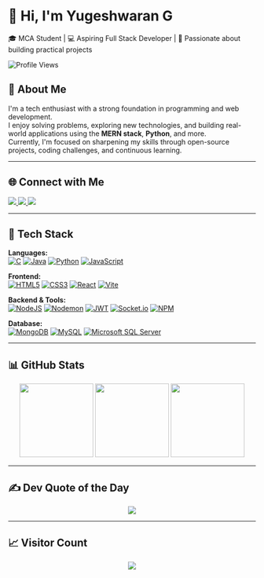 # 👋 Hi, I'm Yugeshwaran G
🎓 MCA Student | 💻 Aspiring Full Stack Developer | 🚀 Passionate about building practical projects  

![Profile Views](https://komarev.com/ghpvc/?username=Yugeshwaran-gm&color=green)

## 💼 About Me
I'm a tech enthusiast with a strong foundation in programming and web development.  
I enjoy solving problems, exploring new technologies, and building real-world applications using the **MERN stack**, **Python**, and more.  
Currently, I'm focused on sharpening my skills through open-source projects, coding challenges, and continuous learning.  

---

## 🌐 Connect with Me
<p >
  <a href="https://www.linkedin.com/in/yugeshwaran-g/" target="_blank">
    <img src="https://img.shields.io/badge/LinkedIn-%230077B5.svg?&style=for-the-badge&logo=linkedin&logoColor=white"/>
  </a>
  <a href="mailto:yugeshwarangm@gmail.com" target="_blank">
    <img src="https://img.shields.io/badge/Gmail-D14836.svg?&style=for-the-badge&logo=gmail&logoColor=white"/>
  </a>
  <a href="https://github.com/Yugeshwaran-gm" target="_blank">
    <img src="https://img.shields.io/badge/GitHub-100000.svg?&style=for-the-badge&logo=github&logoColor=white"/>
  </a>
</p>

---

## 🚀 Tech Stack

**Languages:**  
[![C](https://img.shields.io/badge/c-%2300599C.svg?style=for-the-badge&logo=c&logoColor=white)](https://en.cppreference.com/w/c) 
[![Java](https://img.shields.io/badge/java-%23ED8B00.svg?style=for-the-badge&logo=openjdk&logoColor=white)](https://www.java.com/) 
[![Python](https://img.shields.io/badge/python-3670A0?style=for-the-badge&logo=python&logoColor=ffdd54)](https://www.python.org/) 
[![JavaScript](https://img.shields.io/badge/javascript-%23323330.svg?style=for-the-badge&logo=javascript&logoColor=%23F7DF1E)](https://developer.mozilla.org/en-US/docs/Web/JavaScript)

**Frontend:**  
[![HTML5](https://img.shields.io/badge/html5-%23E34F26.svg?style=for-the-badge&logo=html5&logoColor=white)](https://developer.mozilla.org/en-US/docs/Web/HTML) 
[![CSS3](https://img.shields.io/badge/css3-%231572B6.svg?style=for-the-badge&logo=css3&logoColor=white)](https://developer.mozilla.org/en-US/docs/Web/CSS) 
[![React](https://img.shields.io/badge/react-%2320232a.svg?style=for-the-badge&logo=react&logoColor=%2361DAFB)](https://react.dev/) 
[![Vite](https://img.shields.io/badge/vite-%23646CFF.svg?style=for-the-badge&logo=vite&logoColor=white)](https://vitejs.dev/)

**Backend & Tools:**  
[![NodeJS](https://img.shields.io/badge/node.js-6DA55F?style=for-the-badge&logo=node.js&logoColor=white)](https://nodejs.org/) 
[![Nodemon](https://img.shields.io/badge/NODEMON-%23323330.svg?style=for-the-badge&logo=nodemon&logoColor=%BBDEAD)](https://www.npmjs.com/package/nodemon) 
[![JWT](https://img.shields.io/badge/JWT-black?style=for-the-badge&logo=JSON%20web%20tokens)](https://jwt.io/) 
[![Socket.io](https://img.shields.io/badge/Socket.io-black?style=for-the-badge&logo=socket.io&badgeColor=010101)](https://socket.io/) 
[![NPM](https://img.shields.io/badge/NPM-%23CB3837.svg?style=for-the-badge&logo=npm&logoColor=white)](https://www.npmjs.com/)

**Database:**  
[![MongoDB](https://img.shields.io/badge/MongoDB-%234ea94b.svg?style=for-the-badge&logo=mongodb&logoColor=white)](https://www.mongodb.com/) 
[![MySQL](https://img.shields.io/badge/mysql-4479A1.svg?style=for-the-badge&logo=mysql&logoColor=white)](https://www.mysql.com/) 
[![Microsoft SQL Server](https://img.shields.io/badge/Microsoft%20SQL%20Server-CC2927?style=for-the-badge&logo=microsoft%20sql%20server&logoColor=white)](https://www.microsoft.com/en-us/sql-server)


---

## 📊 GitHub Stats
<p align="center">
  <img src="https://github-readme-stats.vercel.app/api?username=Yugeshwaran-gm&theme=merko&hide_border=false&include_all_commits=true&count_private=true" height="150"/>
  <img src="https://nirzak-streak-stats.vercel.app/?user=Yugeshwaran-gm&theme=merko&hide_border=false" height="150"/>
  <img src="https://github-readme-stats.vercel.app/api/top-langs/?username=Yugeshwaran-gm&theme=merko&hide_border=false&layout=compact" height="150"/>
</p>

---

## ✍️ Dev Quote of the Day
<p align="center">
  <img src="https://quotes-github-readme.vercel.app/api?type=horizontal&theme=radical"/>
</p>

---

## 📈 Visitor Count
<p align="center">
  <img src="https://visitcount.itsvg.in/api?id=Yugeshwaran-gm&icon=0&color=0"/>
</p>
